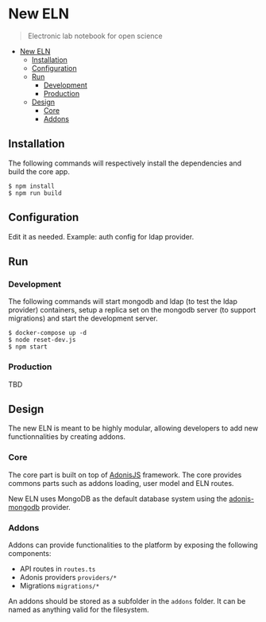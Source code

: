 # New ELN

> Electronic lab notebook for open science

- [New ELN](#new-eln)
  - [Installation](#installation)
  - [Configuration](#configuration)
  - [Run](#run)
    - [Development](#development)
    - [Production](#production)
  - [Design](#design)
    - [Core](#core)
    - [Addons](#addons)

## Installation
The following commands will respectively install the dependencies and build the core app.
```shell
$ npm install
$ npm run build
```

## Configuration
Edit it as needed. Example: auth config for ldap provider.

## Run
### Development
The following commands will start mongodb and ldap (to test the ldap provider) containers, setup a replica set on the mongodb server (to support migrations) and start the development server.
```shell
$ docker-compose up -d
$ node reset-dev.js
$ npm start
```
### Production
TBD

## Design
The new ELN is meant to be highly modular, allowing developers to add new functionnalities by creating addons.

### Core
The core part is built on top of [AdonisJS](//preview.adonisjs.com/) framework. The core provides commons parts such as addons loading, user model and ELN routes.

New ELN uses MongoDB as the default database system using the [adonis-mongodb](https://github.com/zakodium/adonis-mongodb) provider.

### Addons
Addons can provide functionalities to the platform by exposing the following components:
* API routes in `routes.ts`
* Adonis providers `providers/*`
* Migrations `migrations/*`

An addons should be stored as a subfolder in the `addons` folder. It can be named as anything valid for the filesystem.